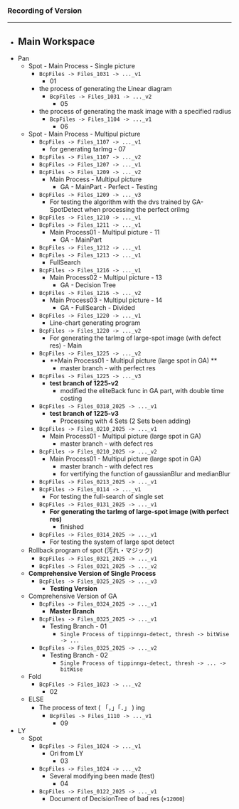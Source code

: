 ### Recording of Version

---

- Main Workspace
  - 
- Pan
  - Spot - Main Process - Single picture
    - ```BcpFiles -> Files_1031 -> ..._v1```
      - 01
    - the process of generating the Linear diagram
      - ```BcpFiles -> Files_1031 -> ..._v2```
        - 05
    - the process of generating the mask image with a specified radius
      - ```BcpFiles -> Files_1104 -> ..._v1```
        - 06
  - Spot - Main Process - Multipul picture
    - ```BcpFiles -> Files_1107 -> ..._v1```
      - for generating tarImg - 07
    - ```BcpFiles -> Files_1107 -> ..._v2```
    - ```BcpFiles -> Files_1207 -> ..._v1```
    - ```BcpFiles -> Files_1209 -> ..._v2```
      - Main Process - Multipul picture
        - GA - MainPart - Perfect - Testing
    - ```BcpFiles -> Files_1209 -> ..._v3```
      - For testing the algorithm with the dvs trained by GA-SpotDetect when processing the perfect oriImg
    - ```BcpFiles -> Files_1210 -> ..._v1```
    - ```BcpFiles -> Files_1211 -> ..._v1```
      - Main Process01 - Multipul picture - 11
        - GA - MainPart
    - ```BcpFiles -> Files_1212 -> ..._v1```
    - ```BcpFiles -> Files_1213 -> ..._v1```
      - FullSearch
    - ```BcpFiles -> Files_1216 -> ..._v1```
      - Main Process02 - Multipul picture - 13
        - GA - Decision Tree
    - ```BcpFiles -> Files_1216 -> ..._v2```
      - Main Process03 - Multipul picture - 14
        - GA - FullSearch - Divided
    - ```BcpFiles -> Files_1220 -> ..._v1```
      - Line-chart generating program
    - ```BcpFiles -> Files_1220 -> ..._v2```
      - For generating the tarImg of large-spot image (with defect res) - Main
    - ```BcpFiles -> Files_1225 -> ..._v2```
      - **Main Process01 - Multipul picture (large spot in GA) **
        - master branch - with perfect res
    - ```BcpFiles -> Files_1225 -> ..._v3```
      - **test branch of 1225-v2**
        - modified the eliteBack func in GA part, with double time costing
    - ```BcpFiles -> Files_0318_2025 -> ..._v1```
      - **test branch of 1225-v3**
        - Processing with 4 Sets (2 Sets been adding)
    - ```BcpFiles -> Files_0210_2025 -> ..._v1```
      - Main Process01 - Multipul picture (large spot in GA) 
        - master branch - with defect res
    - ```BcpFiles -> Files_0210_2025 -> ..._v2```
      - Main Process01 - Multipul picture (large spot in GA) 
        - master branch - with defect res
        - for vertifying the function of gaussianBlur and medianBlur
    - ```BcpFiles -> Files_0213_2025 -> ..._v1```
    - ```BcpFiles -> Files_0114 -> ..._v1```
      - For testing the full-search of single set
    - ```BcpFiles -> Files_0131_2025 -> ..._v1```
      - **For generating the tarImg of large-spot image (with perfect res)**
        - finished
    - ```BcpFiles -> Files_0314_2025 -> ..._v1```
      - For testing the system of large spot detect
  - Rollback program of spot (汚れ・マジック)
    - ```BcpFiles -> Files_0321_2025 -> ..._v1```
    - ```BcpFiles -> Files_0321_2025 -> ..._v2```
  - **Comprehensive Version of Single Process**
    - ```BcpFiles -> Files_0325_2025 -> ..._v3```
      - **Testing Version**
  - Comprehensive Version of GA
    - ```BcpFiles -> Files_0324_2025 -> ..._v1```
      - **Master Branch**
    - ```BcpFiles -> Files_0325_2025 -> ..._v1```
      - Testing Branch - 01
        - ```Single Process of tippinngu-detect, thresh -> bitWise -> ...```
    - ```BcpFiles -> Files_0325_2025 -> ..._v2```
      - Testing Branch - 02
        - ```Single Process of tippinngu-detect, thresh -> ... -> bitWise```
  - Fold
    - ```BcpFiles -> Files_1023 -> ..._v2```
      - 02
  - ELSE
    - The process of text ( 「，」「．」 ) ing
      - ```BcpFiles -> Files_1110 -> ..._v1```
        - 09 
- LY
  - Spot
    - ```BcpFiles -> Files_1024 -> ..._v1```
      - Ori from LY
        - 03
    - ```BcpFiles -> Files_1024 -> ..._v2```
      - Several modifying been made (test)
        - 04
    - ```BcpFiles -> Files_0122_2025 -> ..._v1```
      - Document of DecisionTree of bad res (```×12000```) 